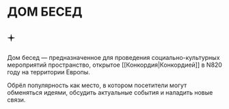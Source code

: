 # ДОМ БЕСЕД

## 🟄

Дом бесед — предназначенное для проведения социально-культурных мероприятий пространство, открытое [[Конкордия|Конкордией]] в N820 году на территории Европы.

Обрёл популярность как место, в котором посетители могут обменяться идеями, обсудить актуальные события и наладить новые связи.